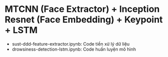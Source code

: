 # MTCNN (Face Extractor) + Inception Resnet (Face Embedding) + Keypoint + LSTM
- sust-ddd-feature-extractor.ipynb: Code tiền xử lý dữ liệu
- drowsiness-detection-lstm.ipynb: Code huấn luyện mô hình